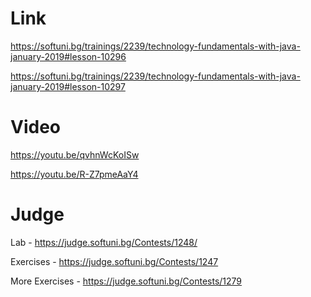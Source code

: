 # Link
https://softuni.bg/trainings/2239/technology-fundamentals-with-java-january-2019#lesson-10296

https://softuni.bg/trainings/2239/technology-fundamentals-with-java-january-2019#lesson-10297

# Video 
https://youtu.be/qvhnWcKoISw

https://youtu.be/R-Z7pmeAaY4

# Judge
Lab - https://judge.softuni.bg/Contests/1248/

Exercises - https://judge.softuni.bg/Contests/1247

More Exercises - https://judge.softuni.bg/Contests/1279
